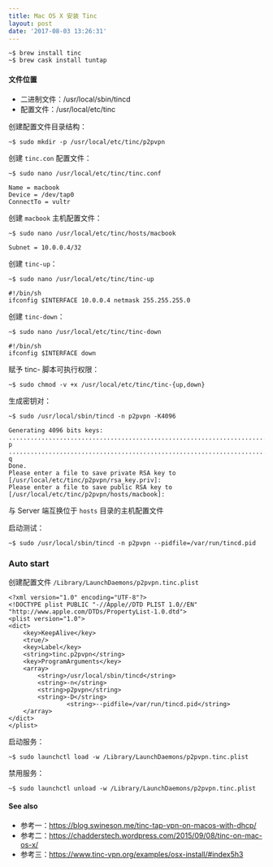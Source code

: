 ```yaml
---
title: Mac OS X 安装 Tinc
layout: post
date: '2017-08-03 13:26:31'
---
```


```
~$ brew install tinc
~$ brew cask install tuntap
```

#### 文件位置
* 二进制文件：/usr/local/sbin/tincd
* 配置文件：/usr/local/etc/tinc

创建配置文件目录结构：
```
~$ sudo mkdir -p /usr/local/etc/tinc/p2pvpn
```

创建 `tinc.con` 配置文件：
```
~$ sudo nano /usr/local/etc/tinc/tinc.conf

Name = macbook
Device = /dev/tap0
ConnectTo = vultr
```

创建 `macbook` 主机配置文件：
```
~$ sudo nano /usr/local/etc/tinc/hosts/macbook

Subnet = 10.0.0.4/32
```

创建 `tinc-up`：
```
~$ sudo nano /usr/local/etc/tinc/tinc-up

#!/bin/sh
ifconfig $INTERFACE 10.0.0.4 netmask 255.255.255.0
```

创建 `tinc-down`：
```
~$ sudo nano /usr/local/etc/tinc/tinc-down

#!/bin/sh
ifconfig $INTERFACE down
```

赋予 tinc- 脚本可执行权限：
```
~$ sudo chmod -v +x /usr/local/etc/tinc/tinc-{up,down}
```

生成密钥对：
```
~$ sudo /usr/local/sbin/tincd -n p2pvpn -K4096

Generating 4096 bits keys:
...................................................................................++ p
...............................................................................................................++ q
Done.
Please enter a file to save private RSA key to [/usr/local/etc/tinc/p2pvpn/rsa_key.priv]:
Please enter a file to save public RSA key to [/usr/local/etc/tinc/p2pvpn/hosts/macbook]:
```

与 Server 端互换位于 `hosts` 目录的主机配置文件

启动测试：
```
~$ sudo /usr/local/sbin/tincd -n p2pvpn --pidfile=/var/run/tincd.pid
```

### Auto start

创建配置文件 `/Library/LaunchDaemons/p2pvpn.tinc.plist`

```
<?xml version="1.0" encoding="UTF-8"?>
<!DOCTYPE plist PUBLIC "-//Apple//DTD PLIST 1.0//EN" "http://www.apple.com/DTDs/PropertyList-1.0.dtd">
<plist version="1.0">
<dict>
    <key>KeepAlive</key>
    <true/>
    <key>Label</key>
    <string>tinc.p2pvpn</string>
    <key>ProgramArguments</key>
    <array>
        <string>/usr/local/sbin/tincd</string>
        <string>-n</string>
        <string>p2pvpn</string>
        <string>-D</string>
				<string>--pidfile=/var/run/tincd.pid</string>
    </array>
</dict>
</plist>
```

启动服务：
```
~$ sudo launchctl load -w /Library/LaunchDaemons/p2pvpn.tinc.plist
```

禁用服务：
```
~$ sudo launchctl unload -w /Library/LaunchDaemons/p2pvpn.tinc.plist
```

#### See also
* 参考一：https://blog.swineson.me/tinc-tap-vpn-on-macos-with-dhcp/
* 参考二：https://chadderstech.wordpress.com/2015/09/08/tinc-on-mac-os-x/
* 参考三：https://www.tinc-vpn.org/examples/osx-install/#index5h3